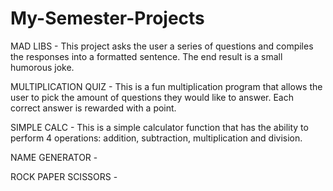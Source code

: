 # My-Semester-Projects

MAD LIBS - This project asks the user a series of questions and compiles the responses into a formatted sentence. The end result is a small humorous joke. 

MULTIPLICATION QUIZ - This is a fun multiplication program that allows the user to pick the amount of questions they would like to answer. Each correct answer is rewarded with a point.

SIMPLE CALC - This is a simple calculator function that has the ability to perform 4 operations: addition, subtraction, multiplication and division.


NAME GENERATOR -

ROCK PAPER SCISSORS -
